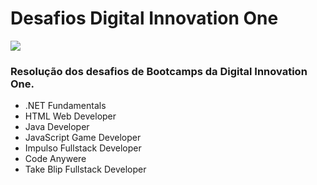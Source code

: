 # Desafios Digital Innovation One

<img src="https://i.redd.it/1uuc9by3a5571.jpg" />

### Resolução dos desafios de Bootcamps da Digital Innovation One.
* .NET Fundamentals
* HTML Web Developer
* Java Developer
* JavaScript Game Developer
* Impulso Fullstack Developer
* Code Anywere
* Take Blip Fullstack Developer
